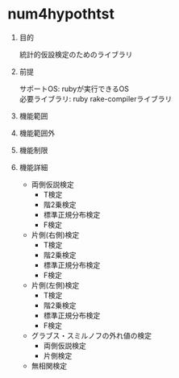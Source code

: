num4hypothtst
=============
1. 目的

   統計的仮設検定のためのライブラリ 

1. 前提

   サポートOS: rubyが実行できるOS  
   必要ライブラリ:  ruby rake-compilerライブラリ  

1. 機能範囲

1. 機能範囲外

1. 機能制限

1. 機能詳細
    * 両側仮説検定
      - T検定
      - 階2乗検定
      - 標準正規分布検定
      - F検定
    * 片側(右側)検定
      - T検定
      - 階2乗検定
      - 標準正規分布検定
      - F検定
    * 片側(左側)検定
      - T検定
      - 階2乗検定
      - 標準正規分布検定
      - F検定
    * グラブス・スミルノフの外れ値の検定
      - 両側仮説検定
      - 片側検定
    * 無相関検定
